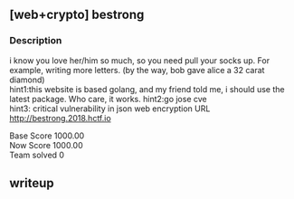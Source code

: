 ## [web+crypto] bestrong 
### Description 
i know you love her/him so much, so you need pull your socks up. For example, writing more letters. (by the way, bob gave alice a 32 carat diamond)   
hint1:this website is based golang, and my friend told me, i should use the latest package. Who care, it works. 
hint2:go jose cve   
hint3: critical vulnerability in json web encryption
URL http://bestrong.2018.hctf.io  

Base Score 1000.00   
Now Score 1000.00   
Team solved 0  
## writeup